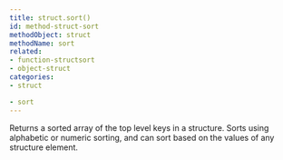 ```yaml
---
title: struct.sort()
id: method-struct-sort
methodObject: struct
methodName: sort
related:
- function-structsort
- object-struct
categories:
- struct

- sort
---
```


Returns a sorted array of the top level keys in a structure.
        Sorts using alphabetic or numeric sorting, and can sort based
        on the values of any structure element.